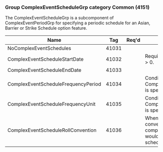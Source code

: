 ### Group ComplexEventScheduleGrp category Common (4151)

The ComplexEventScheduleGrp is a subcomponent of ComplexEventPeriodGrp for specifying a periodic schedule for an Asian, Barrier or Strike Schedule option feature.

| Name                                | Tag   | Req'd | Documentation                                                                                                                               |
|-------------------------------------|-------|----------|-------------------------------------------------------------------------------------------------------------------------------|
| NoComplexEventSchedules             | 41031 |       |                                                                                                                                |
| ComplexEventScheduleStartDate       | 41032 |       | Required if NoComplexEventSchedules(41031) > 0.                                                                                                                               |
| ComplexEventScheduleEndDate         | 41033 |       |                                                                                                                                |
| ComplexEventScheduleFrequencyPeriod | 41034 |       | Conditionally required when ComplexEventScheduleFrequencyUnit(41035) is specified.                                                                                                      |
| ComplexEventScheduleFrequencyUnit   | 41035 |       | Conditionally required when ComplexEventScheduleFrequencPeriod(41034) is specified.                                                                                                     |
| ComplexEventScheduleRollConvention  | 41036 |       | When specified, this overrides the date roll convention defined in the DateAdjustment component in Instrument. The specified values would be specific to this instance of the schedule. |

